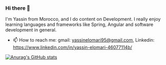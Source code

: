 ### Hi there 👋

I'm Yassin from Morocco, and I do content on Development. I really enjoy learning languages and frameworks like Spring, Angular and software development in general.

- 📫 How to reach me: gmail: yassinelomari95@gmail.com, Linkedin: https://www.linkedin.com/in/yassin-elomari-46077114b/

[![Anurag's GitHub stats](https://github-readme-stats.vercel.app/api?username=yassinelomari)](https://github.com/anuraghazra/github-readme-stats)

<!--
**yassinelomari/yassinelomari** is a ✨ _special_ ✨ repository because its `README.md` (this file) appears on your GitHub profile.

Here are some ideas to get you started:

- 🔭 I’m currently working on ...
- 🌱 I’m currently learning ...
- 👯 I’m looking to collaborate on ...
- 🤔 I’m looking for help with ...
- 💬 Ask me about ...
- 📫 How to reach me: ...
- 😄 Pronouns: ...
- ⚡ Fun fact: ...
-->
